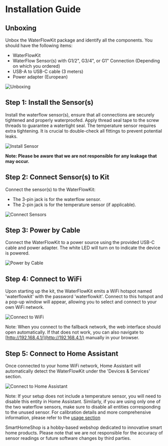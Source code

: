 # Installation Guide

## Unboxing

Unbox the WaterFlowKit package and identify all the components. You should have the following items:
- WaterFlowKit
- WaterFlow Sensor(s) with G1/2", G3/4", or G1" Connection (Depending on which you ordered)
- USB-A to USB-C cable (3 meters)
- Power adapter (European)

![Unboxing](/images/waterflowkit/unboxing.png)

## Step 1: Install the Sensor(s)

Install the waterflow sensor(s), ensure that all connections are securely tightened and properly waterproofed. Apply thread seal tape to the screw threads to guarantee a watertight seal. The temperature sensor requires extra tightening. It is crucial to double-check all fittings to prevent potential leaks.

![Install Sensor](/images/waterflowkit/install-sensor.png)

**Note: Please be aware that we are not responsible for any leakage that may occur.**

## Step 2: Connect Sensor(s) to Kit

Connect the sensor(s) to the WaterFlowKit:
- The 3-pin jack is for the waterflow sensor.
- The 2-pin jack is for the temperature sensor (if applicable).

![Connect Sensors](/images/waterflowkit/connect-sensors.png)

## Step 3: Power by Cable

Connect the WaterFlowKit to a power source using the provided USB-C cable and power adapter. The white LED will turn on to indicate the device is powered.

![Power by Cable](/images/waterflowkit/power-by-cable.png)

## Step 4: Connect to WiFi

Upon starting up the kit, the WaterFlowKit emits a WiFi hotspot named 'waterflowkit' with the password 'waterflowkit'. Connect to this hotspot and a pop-up window will appear, allowing you to select and connect to your own WiFi network.

![Connect to WiFi](/images/waterflowkit/connect-wifi.png)

Note: When you connect to the fallback network, the web interface should open automatically. If that does not work, you can also navigate to [http://192.168.4.1/](http://192.168.4.1/) manually in your browser.

## Step 5: Connect to Home Assistant

Once connected to your home WiFi network, Home Assistant will automatically detect the WaterFlowKit under the 'Devices & Services' section.

![Connect to Home Assistant](/images/waterflowkit/connect-ha.png)

Note: If your setup does not include a temperature sensor, you will need to disable this entity in Home Assistant. Similarly, if you are using only one of the two waterflow sensors, make sure to disable all entities corresponding to the unused sensor. 
For calibration details and more comprehensive information, please refer to the [usage section](usage)

SmartHomeShop is a hobby-based webshop dedicated to innovative smart home products. Please note that we are not responsible for the accuracy of sensor readings or future software changes by third parties.